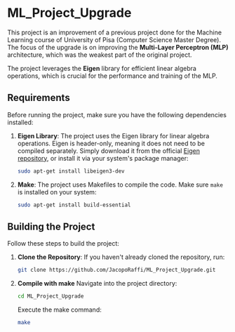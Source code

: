# ML_Project_Upgrade

This project is an improvement of a previous project done for the Machine Learning course of University of Pisa (Computer Science Master Degree). The focus of the upgrade is on improving the **Multi-Layer Perceptron (MLP)** architecture, which was the weakest part of the original project.

The project leverages the **Eigen** library for efficient linear algebra operations, which is crucial for the performance and training of the MLP.

## Requirements

Before running the project, make sure you have the following dependencies installed:

1. **Eigen Library**: The project uses the Eigen library for linear algebra operations. Eigen is header-only, meaning it does not need to be compiled separately. Simply download it from the official [Eigen repository](https://eigen.tuxfamily.org/dox/), or install it via your system's package manager:
     ```bash
     sudo apt-get install libeigen3-dev
     ```

2. **Make**: The project uses Makefiles to compile the code. Make sure `make` is installed on your system:
     ```bash
     sudo apt-get install build-essential
     ```

## Building the Project

Follow these steps to build the project:

1. **Clone the Repository**:
    If you haven't already cloned the repository, run:
    ```bash
    git clone https://github.com/JacopoRaffi/ML_Project_Upgrade.git
    ```

2. **Compile with make**
    Navigate into the project directory:
    ```bash
    cd ML_Project_Upgrade
    ```

    Execute the make command:
    ```bash
    make
    ```
